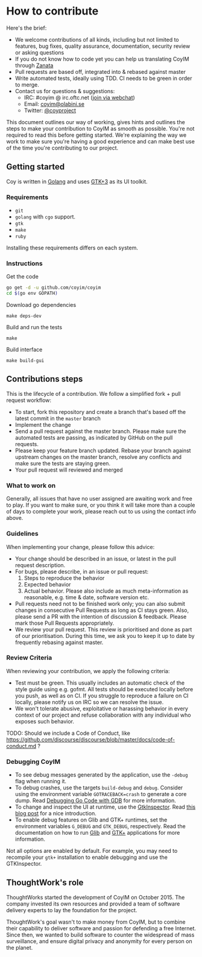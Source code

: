 # How to contribute
Here's the brief:

* We welcome contributions of all kinds, including but not limited to features, bug fixes, quality assurance, documentation, security review or asking questions
* If you do not know how to code yet you can help us translating CoyIM through [Zanata](https://translate.zanata.org/zanata/project/view/coyim)
* Pull requests are based off, integrated into & rebased against master
* Write automated tests, ideally using TDD. CI needs to be green in order to merge.
* Contact us for questions & suggestions:
  * IRC: #coyim @ irc.oftc.net ([join via webchat](https://webchat.oftc.net))
  * Email: [coyim@olabini.se](mailto:coyim@olabini.se)
  * Twitter: [@coyproject](https://twitter.com/coyproject)

This document outlines our way of working, gives hints and outlines the steps to make your contribution to CoyIM as smooth as possible. You're not required to read this before getting started. We're explaining the way we work to make sure you're having a good experience and can make best use of the time you're contributing to our project.

## Getting started

Coy is written in [Golang](https://golang.org/) and uses
[GTK+3](http://www.gtk.org/) as its UI toolkit.

### Requirements

- `git`
- `golang` with `cgo` support.
- `gtk`
- `make`
- `ruby`

Installing these requirements differs on each system.

### Instructions

Get the code

```sh
go get -d -u github.com/coyim/coyim
cd $(go env GOPATH)
```

Download go dependencies

`make deps-dev`

Build and run the tests

`make`

Build interface

`make build-gui`

## Contributions steps

This is the lifecycle of a contribution. We follow a simplified fork + pull request workflow:

* To start, fork this repository and create a branch that's based off the latest commit in the `master` branch
* Implement the change
* Send a pull request against the master branch. Please make sure the automated tests are passing, as indicated by GitHub on the pull requests.
* Please keep your feature branch updated. Rebase your branch against upstream changes on the master branch, resolve any conflicts and make sure the tests are staying green.
* Your pull request will reviewed and merged

### What to work on

Generally, all issues that have no user assigned are awaiting work and free to play. If you want to make sure, or you think it will take more than a couple of days to complete your work, please reach out to us using the contact info above.

### Guidelines

When implementing your change, please follow this advice:

* Your change should be described in an issue, or latest in the pull request description.
* For bugs, please describe, in an issue or pull request:
  1. Steps to reproduce the behavior
  2. Expected behavior
  3. Actual behavior. Please also include as much meta-information as reasonable, e.g. time & date, software version etc.
* Pull requests need not to be finished work only; you can also submit changes in consecutive Pull Requests as long as CI stays green. Also, please send a PR with the intention of discussion & feedback. Please mark those Pull Requests appropriately.
* We review your pull request. This review is prioritised and done as part of our prioritisation. During this time, we ask you to keep it up to date by frequently rebasing against master.

### Review Criteria

When reviewing your contribution, we apply the following criteria:

* Test must be green. This usually includes an automatic check of the style guide using e.g. gofmt. All tests should be executed locally before you push, as well as on CI. If you struggle to reproduce a failure on CI locally, please notify us on IRC so we can resolve the issue.
* We won't tolerate abusive, exploitative or harassing behavior in every context of our project and refuse collaboration with any individual who exposes such behavior.

TODO: Should we include a Code of Conduct, like
https://github.com/discourse/discourse/blob/master/docs/code-of-conduct.md ?

### Debugging CoyIM

* To see debug messages generated by the application, use the `-debug` flag when running it.
* To debug crashes, use the targets `build-debug` and `debug`. Consider using the environment variable `GOTRACEBACK=crash` to generate a core dump. Read [Debugging Go Code with GDB](https://golang.org/doc/gdb) for more information.
* To change and inspect the UI at runtime, use the [GtkInspector](https://wiki.gnome.org/Projects/GTK+/Inspector). Read [this blog post](https://blog.gtk.org/2017/04/05/the-gtk-inspector/) for a nice introduction.
* To enable debug features on Glib and GTK+ runtimes, set the environment variables `G_DEBUG` and `GTK_DEBUG`, respectively. Read the documentation on how to run [Glib](https://developer.gnome.org/glib/stable/glib-running.html) and [GTK+](https://developer.gnome.org/gtk3/stable/gtk-running.html) applications for more information.

Not all options are enabled by default. For example, you may need to recompile your `gtk+` installation to enable debugging and use the GTKInspector.

## ThoughtWork's role

ThoughtWorks started the development of CoyIM on October 2015. The company invested its own resources and provided a team of software delivery experts to lay the foundation for the project.

ThoughtWork's goal wasn't to make money from CoyIM, but to combine their capability to deliver software and passion for defending a free Internet. Since then, we wanted to build software to counter the widespread of mass surveillance, and ensure digital privacy and anonymity for every person on the planet.
